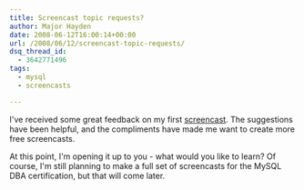 ```yaml
---
title: Screencast topic requests?
author: Major Hayden
date: 2008-06-12T16:00:14+00:00
url: /2008/06/12/screencast-topic-requests/
dsq_thread_id:
  - 3642771496
tags:
  - mysql
  - screencasts

---
```

I've received some great feedback on my first [screencast][1]. The suggestions have been helpful, and the compliments have made me want to create more free screencasts.

At this point, I'm opening it up to you - what would you like to learn? Of course, I'm still planning to make a full set of screencasts for the MySQL DBA certification, but that will come later.

 [1]: http://rackerhacker.com/2008/06/04/screencast-write-a-php-script-to-query-mysql/
